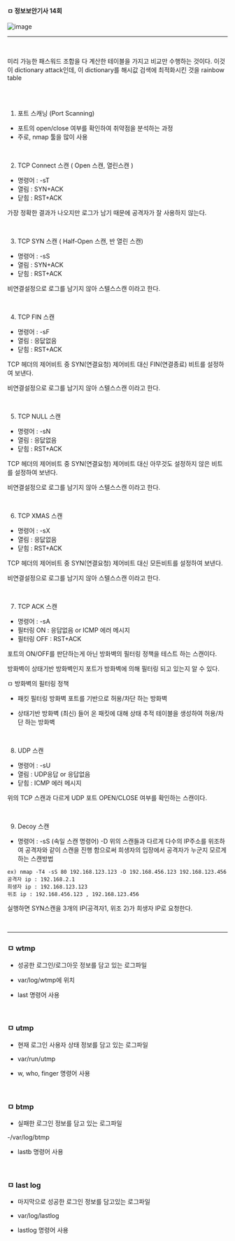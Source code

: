 #### ㅁ 정보보안기사 14회

![image](https://user-images.githubusercontent.com/62640332/136684857-14d3ab9c-0d79-4935-be02-bab777a2c809.png)



---


<br>

미리 가능한 패스워드 조합을 다 계산한 테이블을 가지고 비교만 수행하는 것이다. 이것이 dictionary attack인데, 이 dictionary를 해시값 검색에 최적화시킨 것을 rainbow table

<br>
<br>

1. 포트 스캐닝 (Port Scanning)
- 포트의 open/close 여부를 확인하여 취약점을 분석하는 과정
- 주로, nmap 툴을 많이 사용

<br>

2. TCP Connect 스캔 ( Open 스캔, 열린스캔 )

- 명령어 : -sT
- 열림 : SYN+ACK
- 닫힘 : RST+ACK

가장 정확한 결과가 나오지만 로그가 남기 때문에 공격자가 잘 사용하지 않는다.

<br>

3. TCP SYN 스캔 ( Half-Open 스캔, 반 열린 스캔)

- 명령어 : -sS
- 열림 : SYN+ACK
- 닫힘 : RST+ACK

비연결설정으로 로그를 남기지 않아 스텔스스캔 이라고 한다.

<br>

4. TCP FIN 스캔

- 명령어 : -sF
- 열림 : 응닶없음
- 닫힘 : RST+ACK

TCP 헤더의 제어비트 중 SYN(연결요청) 제어비트 대신 FIN(연결종료) 비트를 설정하여 보낸다.

비연결설정으로 로그를 남기지 않아 스텔스스캔 이라고 한다.

<br>

5. TCP NULL 스캔

- 명령어 : -sN
- 열림 : 응닶없음
- 닫힘 : RST+ACK

TCP 헤더의 제어비트 중 SYN(연결요청) 제어비트 대신 아무것도 설정하지 않은 비트를 설정하여 보낸다.

비연결설정으로 로그를 남기지 않아 스텔스스캔 이라고 한다.

<br>

6. TCP XMAS 스캔

- 명령어 : -sX
- 열림 : 응닶없음
- 닫힘 : RST+ACK

TCP 헤더의 제어비트 중 SYN(연결요청) 제어비트 대신 모든비트를 설정하여 보낸다.

비연결설정으로 로그를 남기지 않아 스텔스스캔 이라고 한다.

<br>

7. TCP ACK 스캔

- 명령어 : -sA
- 필터링 ON : 응답없음 or ICMP 에러 메시지
- 필터링 OFF : RST+ACK

포트의 ON/OFF를 판단하는게 아닌 방화벽의 필터링 정책을 테스트 하는 스캔이다.

방화벽이 상태기반 방화벽인지 포트가 방화벽에 의해 필터링 되고 있는지 알 수 있다.

ㅁ 방화벽의 필터링 정책

- 패킷 필터링 방화벽
포트를 기반으로 허용/차단 하는 방화벽

- 상태기반 방화벽 (최신)
들어 온 패킷에 대해 상태 추적 테이블을 생성하여 허용/차단 하는 방화벽

<br>

8. UDP 스캔

- 명령어 : -sU
- 열림 : UDP응답 or 응답없음
- 닫힘 : ICMP 에러 메시지

위의 TCP 스캔과 다르게 UDP 포트 OPEN/CLOSE 여부를 확인하는 스캔이다.

<br>

9. Decoy 스캔

- 명령어 : -sS (속일 스캔 명령어) -D 위의 스캔들과 다르게 다수의 IP주소를 위조하여 공격자와 같이 스캔을 진행 함으로써 희생자의 입장에서 공격자가 누군지 모르게 하는 스캔방법

```
ex) nmap -T4 -sS 80 192.168.123.123 -D 192.168.456.123 192.168.123.456
공격자 ip : 192.168.2.1
희생자 ip : 192.168.123.123
위조 ip : 192.168.456.123 , 192.168.123.456
```

실행하면 SYN스캔을 3개의 IP(공격자1, 위조 2)가 희생자 IP로 요청한다.


<br>

---

### ㅁ wtmp

- 성공한 로그인/로그아웃 정보를 담고 있는 로그파일

- var/log/wtmp에 위치

- last 명령어 사용

<br>

### ㅁ utmp

- 현재 로그인 사용자 상태 정보를 담고 있는 로그파일

- var/run/utmp

- w, who, finger 명령어 사용


<br>

### ㅁ btmp
- 실패한 로그인 정보를 담고 있는 로그파일

-/var/log/btmp

- lastb 명령어 사용

<br>

### ㅁ last log

- 마지막으로 성공한 로그인 정보를 담고있는 로그파일

- var/log/lastlog

- lastlog 명령어 사용



